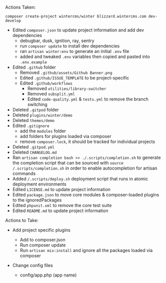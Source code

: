 Actions Taken:

`composer create-project wintercms/winter blizzard.wintercms.com dev-develop`

- Edited `composer.json` to update project information and add dev dependencies
    - debugbar, dusk, ignition, ray, sentry
    - run `composer update` to install dev dependencies
    - ran `artisan winter:env` to generate an initial `.env` file
    - added and tweaked `.env` variables then copied and pasted into `.env.example`
- Edited `.github` folder
    - Removed `.github/assets/Github Banner.png`
    - Edited `.github/ISSUE_TEMPLATE` to be project-specific
    - Edited `.github/workflows`
        - Removed `utilities/library-switcher`
        - Removed `subsplit.yml`
        - Edited `code-quality.yml` & `tests.yml` to remove the branch switching
- Deleted `.gitpod` folder
- Deleted `plugins/winter/demo`
- Deleted `themes/demo`
- Edited `.gitignore`
    - add the `modules` folder
    - add folders for plugins loaded via composer
    - remove `composer.lock`, it should be tracked for individual projects
- Deleted `.gitpod.yml`
- Deleted `CHANGELOG.md`
- Ran `artisan completion bash >> ./.scripts/completion.sh` to generate the completion script that can be sourced with `source /.scripts/completion.sh` in order to enable autocompletion for artisan commands
- Added `/.scripts/deploy.sh` deployment script that runs in atomic deployment environments
- Edited `LICENSE.md` to update project information
- Edited `package.json` to move core modules & composer-loaded plugins to the ignoredPackages
- Edited `phpunit.xml` to remove the core test suite
- Edited `README.md` to update project information

Actions to Take:
- Add project specific plugins
    - Add to composer.json
    - Run composer update
    - Run `artisan mix:install` and ignore all the packages loaded via composer

- Change config files
    - config/app.php (app name)